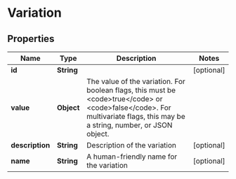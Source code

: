 

# Variation


## Properties

| Name | Type | Description | Notes |
|------------ | ------------- | ------------- | -------------|
|**id** | **String** |  |  [optional] |
|**value** | **Object** | The value of the variation. For boolean flags, this must be &lt;code&gt;true&lt;/code&gt; or &lt;code&gt;false&lt;/code&gt;. For multivariate flags, this may be a string, number, or JSON object. |  |
|**description** | **String** | Description of the variation |  [optional] |
|**name** | **String** | A human-friendly name for the variation |  [optional] |




